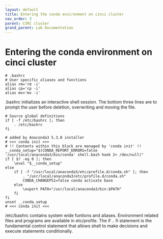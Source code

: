 ```yaml
---
layout: default
title: Entering the conda environment on cinci cluster
nav_order: 3
parent: CSRC cluster
grand_parent: Lab Documentation
---
```


# Entering the conda environment on cinci cluster

~~~
# .bashrc
# User specific aliases and functions
alias rm='rm -i'
alias cp='cp -i'
alias mv='mv -i'
~~~

.bashrc initializes an interactive shell session. The bottom three lines are to prompt the user before deletion, overwriting and moving the file.

~~~
# Source global definitions
if [ -f /etc/bashrc ]; then
    . /etc/bashrc
fi

# added by Anaconda3 5.3.0 installer
# >>> conda init >>>
# !! Contents within this block are managed by 'conda init' !!
__conda_setup="$(CONDA_REPORT_ERRORS=false '/usr/local/anaconda3/bin/conda' shell.bash hook 2> /dev/null)"
if [ $? -eq 0 ]; then
    \eval "$__conda_setup"
else
    if [ -f "/usr/local/anaconda3/etc/profile.d/conda.sh" ]; then
        . "/usr/local/anaconda3/etc/profile.d/conda.sh"
        CONDA_CHANGEPS1=false conda activate base
    else
        \export PATH="/usr/local/anaconda3/bin:$PATH"
    fi
fi
unset __conda_setup
# <<< conda init <<<
~~~

/etc/bashrc contains system wide funtions and aliases. Environment related files and programs are available in etc/profile. 
The if .. fi statement is the fundamental control statement that allows shell to make decisions and execute statements conditionally.




